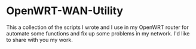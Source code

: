 # OpenWRT-WAN-Utility
This a collection of the scripts I wrote and I use in my OpenWRT router for automate some functions and fix up some problems in my network. I'd like to share with you my work.

